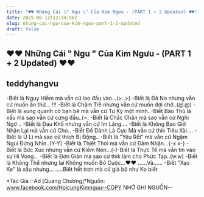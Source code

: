```yaml
---
title: "♥♥ Những Cái \" Ngu \" Của Kim Ngưu - (PART 1 + 2 Updated) ♥♥"
date: 2025-06-12T12:34:56Z
slug: nhung-cai-ngu-cua-kim-nguu-part-1-2-updated
draft: false
---
```


## ♥♥ Những Cái " Ngu " Của Kim Ngưu - (PART 1 + 2 Updated) ♥♥

## teddyhangvu

-Biết là Nguy Hiểm mà vẫn cứ lao đầu vào...(>..>)​ 
-Biết là Đã No nhưng vẫn cứ muốn ăn thử... !!!​ 
-Biết là Chậm Trễ nhưng vẫn cứ muốn đợi chờ..(@.@)​ 
-Biết là xung quanh có bạn bè mà vẫn cứ Tự Kỷ một mình..​ 
-Biết Bảo Thủ là xấu mà sao vẫn cứ cứng đầu..(=.​ 
-Biết là Chắc Chắn mà sao vẫn cứ Nghi Ngờ ..​ 
-Biết là Đau Khổ nhưng vẫn cứ Im Lặng....​ 
-Biết là Không Bao Giờ Nhận Lại mà vẫn cứ Cho..​ 
-Biết Để Dành Là Cực Mà vẫn cứ thik Tiêu Xài....​ 
-Biết là Ù Lì mà sao cứ thích Bị Động..​ 
-Biết là "Yêu Rồi" mà vẫn cứ Ngậm Ngùi Đứng Nhìn..(Y-Y)​ 
-Biết là Thiệt Thòi mà vẫn cứ Đảm Nhận...{-x x-}​ 
-Biết là Bức Xúc nhưng vẫn cứ Kiềm Nén...(*-*)​ 
-Biết là Thực Tế mà vẫn tin vào sự Hi Vọng.. ​ 
-Biết là Đơn Giản mà sao cứ thik làm cho Phức Tạp..(w.w)​ 
-Biết là Không Thể nhưng lại Không muốn Bỏ Cuộc...♥♥​ 
......Và......​ 
-Biết "Xạo Ke" là xấu nhưng...​ 
.....Biết hết trơn mà cứ giả bộ như Ko biết ​ 
 
*Tác Giả :-Ad [Quang Chương]​*Nguồn: www.facebook.com/HoicungKimnguu​--COPY NHỚ GHI NGUỒN--​ 
​